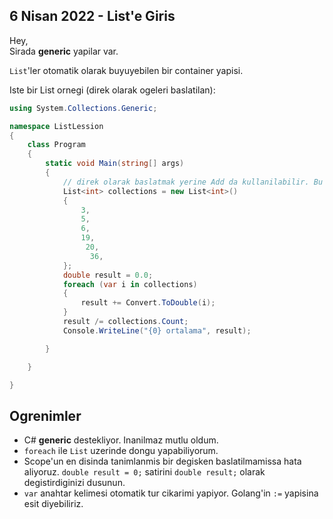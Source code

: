 ## 6 Nisan 2022 - List'e Giris

Hey,  
Sirada **generic** yapilar var.

`List`'ler otomatik olarak buyuyebilen bir container yapisi.

Iste bir List ornegi (direk olarak ogeleri baslatilan):

```c#
using System.Collections.Generic;

namespace ListLession
{
    class Program
    {
        static void Main(string[] args)
        {
            // direk olarak baslatmak yerine Add da kullanilabilir. Bu guzel bir sintaks.
            List<int> collections = new List<int>()
            {
                3,
                5,
                6,
                19,
                 20,
                  36,
            };
            double result = 0.0;
            foreach (var i in collections)
            {
                result += Convert.ToDouble(i);
            }
            result /= collections.Count;
            Console.WriteLine("{0} ortalama", result);

        }

    }

}

```

## Ogrenimler

- C# **generic** destekliyor. Inanilmaz mutlu oldum.
- `foreach` ile `List` uzerinde dongu yapabiliyorum.
- Scope'un en disinda tanimlanmis bir degisken baslatilmamissa hata aliyoruz. `double result = 0;` satirini `double result;` olarak degistirdiginizi dusunun.
- `var` anahtar kelimesi otomatik tur cikarimi yapiyor. Golang'in `:=` yapisina esit diyebiliriz.
